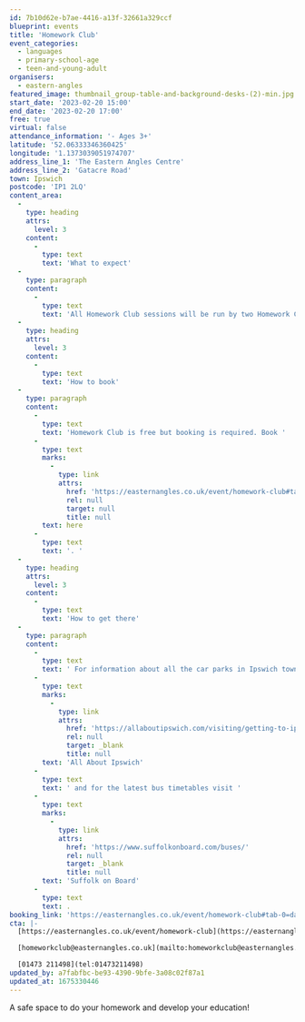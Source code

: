 ```yaml
---
id: 7b10d62e-b7ae-4416-a13f-32661a329ccf
blueprint: events
title: 'Homework Club'
event_categories:
  - languages
  - primary-school-age
  - teen-and-young-adult
organisers:
  - eastern-angles
featured_image: thumbnail_group-table-and-background-desks-(2)-min.jpg
start_date: '2023-02-20 15:00'
end_date: '2023-02-20 17:00'
free: true
virtual: false
attendance_information: '- Ages 3+'
latitude: '52.06333346360425'
longitude: '1.1373039051974707'
address_line_1: 'The Eastern Angles Centre'
address_line_2: 'Gatacre Road'
town: Ipswich
postcode: 'IP1 2LQ'
content_area:
  -
    type: heading
    attrs:
      level: 3
    content:
      -
        type: text
        text: 'What to expect'
  -
    type: paragraph
    content:
      -
        type: text
        text: 'All Homework Club sessions will be run by two Homework Club Assistants who will supervise and support young people with their homework, ensuring all tasks set by their schools are completed on time. Free internet access, use of computers and printing will also be available, as well as free snacks! '
  -
    type: heading
    attrs:
      level: 3
    content:
      -
        type: text
        text: 'How to book'
  -
    type: paragraph
    content:
      -
        type: text
        text: 'Homework Club is free but booking is required. Book '
      -
        type: text
        marks:
          -
            type: link
            attrs:
              href: 'https://easternangles.co.uk/event/homework-club#tab-0=dates-and-times'
              rel: null
              target: null
              title: null
        text: here
      -
        type: text
        text: '. '
  -
    type: heading
    attrs:
      level: 3
    content:
      -
        type: text
        text: 'How to get there'
  -
    type: paragraph
    content:
      -
        type: text
        text: ' For information about all the car parks in Ipswich town centre visit '
      -
        type: text
        marks:
          -
            type: link
            attrs:
              href: 'https://allaboutipswich.com/visiting/getting-to-ipswich-by-car'
              rel: null
              target: _blank
              title: null
        text: 'All About Ipswich'
      -
        type: text
        text: ' and for the latest bus timetables visit '
      -
        type: text
        marks:
          -
            type: link
            attrs:
              href: 'https://www.suffolkonboard.com/buses/'
              rel: null
              target: _blank
              title: null
        text: 'Suffolk on Board'
      -
        type: text
        text: .
booking_link: 'https://easternangles.co.uk/event/homework-club#tab-0=dates-and-times'
cta: |-
  [https://easternangles.co.uk/event/homework-club](https://easternangles.co.uk/event/homework-club) 

  [homeworkclub@easternangles.co.uk](mailto:homeworkclub@easternangles.co.uk)

  [01473 211498](tel:01473211498)
updated_by: a7fabfbc-be93-4390-9bfe-3a08c02f87a1
updated_at: 1675330446
---
```

A safe space to do your homework and develop your education!